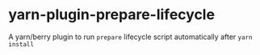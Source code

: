 # yarn-plugin-prepare-lifecycle

A yarn/berry plugin to run `prepare` lifecycle script automatically after `yarn install`
